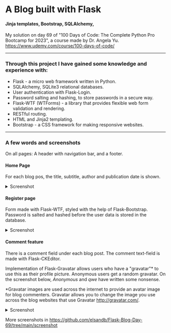 # A Blog built with Flask
#### Jinja templates, Bootstrap, SQLAlchemy, 

My solution on day 69 of "100 Days of Code: The Complete Python Pro Bootcamp for 2023", 
a course made by Dr. Angela Yu. https://www.udemy.com/course/100-days-of-code/

---

### Through this project I have gained some knowledge and experience with:

- Flask - a micro web framework written in Python.
- SQLAlchemy, SQLite3 relational databases.
- User authentication with Flask-Login.
- Password salting and hashing, to store passwords in a secure way.
- Flask-WTF (WTForms) - a library that provides flexible web form validation and rendering.
- RESTful routing.
- HTML and Jinja2 templating.
- Bootstrap - a CSS framework for making responsive websites.

---

### A few words and screenshots
  On all pages: A header with navigation bar, and a footer.
  
  #### Home Page
  For each blog pos, the title, subtitle, author and publication date is shown.
  
  <details>
    <summary> Screenshot</summary>
    
  ![Screenshot of the Home page.](/screenshot/21.04.2023%20Home.png)
    
  </details>
  
  
  #### Register page
  Form made with Flask-WTF, styled with the help of Flask-Bootstrap.
  Password is salted and hashed before the user data is stored in the database.
  
  <details>
    <summary>Screenshot</summary>
    
  ![Screenshot of the Register page](/screenshot/21.04.2023%20Register.png)
    
  </details>
  
  
  #### Comment feature
  There is a comment field under each blog post. The comment text-field is made with Flask-CKEditor.
  
  Implementation of Flask-Gravatar allows users who have a "gravatar"* to use this as their profile picture.
  Anonymous users get a random gravatar. On the screenshot below, _Anonymous_ and _qwe_ have written some nonsense.
  
  *Gravatar images are used across the internet to provide an avatar image for blog commenters. Gravatar allows 
  you to change the image you use across the blog websites that use Gravatar http://gravatar.com/.
  
  <details>
    <summary>Screenshot</summary>
  
  ![Screenshot of the comments-feature.](/screenshot/21.04.2023%20Comment.png)
  
  </details>
  
  More screenshots in https://github.com/elsandb/Flask-Blog-Day-69/tree/main/screenshot
